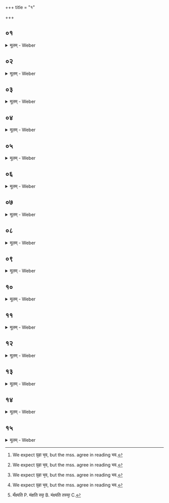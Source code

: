 +++
title = "१"

+++


##  ०१
<details><summary>मूलम् - Weber</summary>

ब्र᳘ह्म वै᳘ स्वयम्भु त᳘पोऽतप्यत॥  
त᳘दैक्षत न वै त᳘पस्या᳘नन्त्यमस्ति ह᳘न्ताह᳘म् भूते᳘ष्वात्मा᳘नं जुह᳘वानि भूता᳘नि चात्त्मनी᳘ति तत्स᳘र्वेषु भूते᳘ष्वात्मा᳘नᳫं हुत्वा᳘ भूता᳘नि चात्म᳘नि स᳘र्वेषाम् भूता᳘नां श्रै᳘ष्ठ्यᳫं स्वा᳘राज्यमा᳘धिपत्यम् प᳘र्यैत्त᳘थैॗवैतद्य᳘जमानः सर्वमेधे स᳘र्वान्मे᳘धान्हुत्वा स᳘र्वाणि भूता᳘नि श्रै᳘ष्ठ्यᳫं स्वा᳘राज्यमा᳘धिपत्यम् प᳘र्येति॥
</details>

##  ०२
<details><summary>मूलम् - Weber</summary>

स वा᳘ एष᳘ सर्वमेधो᳘ दशरात्रो᳘ यज्ञक्रतु᳘र्भवति॥  
द᳘शाक्षरा विराड्विराडु कृत्स्नम᳘न्नं कृत्स्न᳘स्यैॗवान्ना᳘द्यस्या᳘वरुद्ध्यै त᳘स्मिन्नग्नि᳘म् परार्ध्यं᳘ चिनोति परमो वा᳘ एष᳘ यज्ञक्रतूनां य᳘त्सर्वमेधः᳘ परमे᳘णैॗवैनम् परम᳘तां गमयति॥
</details>

##  ०३
<details><summary>मूलम् - Weber</summary>

त᳘स्याग्निष्टु᳘दग्निष्टोमः᳘ प्रथमम᳘हर्भवति॥  
अग्निर्वा᳘ अग्निष्टु᳘दग्निष्टोॗमोऽग्नि᳘मुखा उ वै स᳘र्वे देवाः स᳘र्वेषां देवा᳘नामा᳘प्त्यै त᳘स्याग्नेया ग्र᳘हा भवन्त्यग्निय्यः᳘ [^wbr_1] पुरोरु᳘चः स᳘र्वमाग्नेय᳘मसदि᳘ति॥  

[^wbr_1]: We expect ग्र᳘हा भ᳘व, but the mss. agree in reading भव.
</details>

##  ०४
<details><summary>मूलम् - Weber</summary>

इन्द्रस्तु᳘दुॗक्थ्यो द्विती᳘यम᳘हर्भवति॥  
इ᳘न्द्रो वै स᳘र्वे देवाः स᳘र्वेषां देवा᳘नामा᳘प्त्यै त᳘स्यैन्द्रा ग्र᳘हा भवन्त्यैन्द्र्यः᳘ [^wbr_2] पुरोरु᳘चः स᳘र्वमैन्द्र᳘मसदि᳘ति॥  

[^wbr_2]: We expect ग्र᳘हा भ᳘व, but the mss. agree in reading भव.
</details>

##  ०५
<details><summary>मूलम् - Weber</summary>

सूर्यस्तु᳘दुक्थ्य᳘स्तृती᳘यम᳘हर्भवति॥  
सू᳘र्यो वै स᳘र्वे देवाः स᳘र्वेषाम् देवा᳘नामा᳘प्त्यै सौर्या ग्र᳘हा भवन्ति [^wbr_3] सौर्य्यः᳘ पुरोरु᳘चः स᳘र्वᳫं सौर्य᳘मसदिति॥  

[^wbr_3]: We expect ग्र᳘हा भ᳘व, but the mss. agree in reading भव.
</details>

##  ०६
<details><summary>मूलम् - Weber</summary>

वैश्वदेव᳘श्चतुर्थम᳘हर्भवति॥  
वि᳘श्वे वै स᳘र्वे देवाः स᳘र्वेषां देवा᳘नामा᳘प्त्यै वैश्वदेवा ग्र᳘हा भवन्ति [^wbr_4] वैश्वॗदेव्यः परोरु᳘चः स᳘र्वम् वैश्वदेव᳘मसदिति॥  

[^wbr_4]: We expect ग्र᳘हा भ᳘व, but the mss. agree in reading भव.
</details>

##  ०७
<details><summary>मूलम् - Weber</summary>

आ᳘श्वमेधिकम् मध्यम᳘म् पञ्चमम᳘हर्भवति॥  
त᳘स्मिन्न᳘श्वम् मे᳘ध्यमा᳘लभतेऽश्वमेध᳘स्यैवा᳘प्त्यै॥
</details>

##  ०८
<details><summary>मूलम् - Weber</summary>

पौ᳘रुषमेधिकम् मध्यमं᳘ षष्ठम᳘हर्भवति॥  
त᳘स्मिन्मे᳘ध्यान्पु᳘रुषाना᳘लभते पुरुषमेध᳘स्यैवा᳘प्त्यै॥
</details>

##  ०९
<details><summary>मूलम् - Weber</summary>

अप्तोर्यामः᳘ सप्तमम᳘हर्भवति॥  
स᳘र्वेषाम् यज्ञक्रतूनामा᳘प्त्यै त᳘स्मिन्त्स᳘र्वान्मे᳘ध्याना᳘लभते य᳘च्च प्राणि य᳘च्चाप्राण᳘म् वपा᳘ वपा᳘वतं जुहोति त्व᳘च उत्क᳘र्तमवपा᳘कानाᳫं सम्व्र᳘श्चमोषधिवनस्पतीनाम् प्र᳘किरन्ति शु᳘ष्काणां चार्द्रा᳘णाम् चा᳘न्नमन्नं जुहोत्य᳘न्नस्यान्नस्या᳘प्त्यै स᳘र्वम् जुहोति स᳘र्वस्मै जुहोति स᳘र्वस्या᳘प्त्यज् स᳘र्वस्या᳘वरुद्ध्यै प्रातःसवने᳘ हुता᳘सु वपा᳘स्वेव᳘मेव᳘ तृतीयसवने᳘ हुते᳘षु हविः᳘षु॥
</details>

##  १०
<details><summary>मूलम् - Weber</summary>

त्रिणव᳘मष्टमम᳘हर्भवति॥  
व᳘ज्रो वै᳘ त्रिणवो व᳘ज्रेण ख᳘लु वै᳘ क्षत्र᳘ᳫं᳘ स्पृतं तद्व᳘ज्रेणैव᳘ क्षत्र᳘ᳫं᳘ स्पृणोति॥
</details>

##  ११
<details><summary>मूलम् - Weber</summary>

त्रयस्त्रिंशं᳘ नवमम᳘हर्भवति प्रतिष्ठा वै त्रवस्त्रिंशः प्र᳘तिष्ठित्यै॥
</details>

##  १२
<details><summary>मूलम् - Weber</summary>

विश्वजित्स᳘र्वपृष्ठोऽतिरात्रो दशमम᳘हर्भवति॥  
स᳘र्वम् वै᳘ विश्वजित्स᳘र्वपृष्ठोऽतिरात्रः स᳘र्वᳫं सर्वमेधः स᳘र्वस्या᳘प्त्यै स᳘र्वस्या᳘वरुद्ध्यै॥
</details>

##  १३
<details><summary>मूलम् - Weber</summary>

अथा᳘तो द᳘क्षिणानाम्॥  
म᳘ध्यम् प्र᳘ति राष्ट्र᳘स्य य᳘दन्य᳘द्ब्राह्मण᳘स्य वित्तात्स᳘भूमि स᳘पुरुषम् प्रा᳘ची दिग्घो᳘तुर्द᳘क्षिणा ब्रह्म᳘णः प्रती᳘च्यध्वर्योरु᳘दीच्युद्गातुस्त᳘देव हो᳘तृका अन्वा᳘भक्ताः॥
</details>

##  १४
<details><summary>मूलम् - Weber</summary>

ते᳘न हैते᳘न विश्व᳘कर्मा भौवन᳘ ईजे॥  
ते᳘नेष्ट्वा᳘त्यतिष्ठत्स᳘र्वाणि भूता᳘नीदᳫं स᳘र्वमभवद᳘तितिष्ठति स᳘र्वाणि भूता᳘नीदᳫं स᳘र्वम् भवति य एव᳘म् विद्वा᳘न्त्सर्वमेधे᳘न य᳘जते यो᳘ वैत᳘देवम् वे᳘द॥
</details>

##  १५
<details><summary>मूलम् - Weber</summary>

त᳘ᳫं᳘ ह कश्य᳘पो याजयां᳘ चकार॥  
तद᳘पि भू᳘मिः श्लो᳘कं जगौ न᳘ मा म᳘र्त्यः क᳘श्चन दा᳘तुमर्हति वि᳘श्वकर्मन्भौवन मन्द᳘ आसिथ उ᳘पमञ्घ्यति स्या᳘ [^wbr_5] सलिल᳘स्य म᳘ध्ये मृ᳘षैष᳘ ते सङ्गरः᳘ कश्य᳘पाये᳘ति॥  

[^wbr_5]: मँक्ष्यति P. मंक्षति स्पा᳘ B. मंक्ष्यति तस्या᳘ C.
</details>